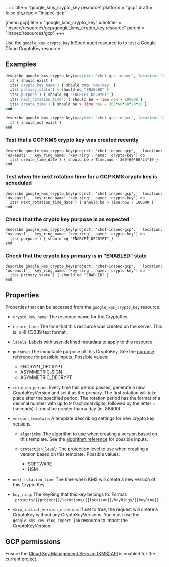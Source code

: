 +++
title = "google_kms_crypto_key resource"
platform = "gcp"
draft = false
gh_repo = "inspec-gcp"

[menu.gcp]
title = "google_kms_crypto_key"
identifier = "inspec/resources/gcp/google_kms_crypto_key resource"
parent = "inspec/resources/gcp"
+++

Use the `google_kms_crypto_key` InSpec audit resource to to test a Google Cloud CryptoKey resource.

## Examples

```ruby
describe google_kms_crypto_key(project: 'chef-gcp-inspec', location: 'europe-west2', key_ring_name: 'kms-key-ring', name: 'kms-key') do
  it { should exist }
  its('crypto_key_name') { should cmp 'kms-key' }
  its('primary_state') { should eq "ENABLED" }
  its('purpose') { should eq "ENCRYPT_DECRYPT" }
  its('next_rotation_time') { should be > Time.now - 100000 }
  its('create_time') { should be > Time.now - 365*60*60*24*10 }
end

describe google_kms_crypto_key(project: 'chef-gcp-inspec', location: 'europe-west2', key_ring_name: 'kms-key-ring', name: "nonexistent") do
  it { should_not exist }
end
```

### Test that a GCP KMS crypto key was created recently

    describe google_kms_crypto_key(project: 'chef-inspec-gcp',   location: 'us-east1',  key_ring_name: 'key-ring', name: 'crypto-key') do
      its('create_time_date') { should be > Time.now - 365*60*60*24*10 }
    end

### Test when the next rotation time for a GCP KMS crypto key is scheduled

    describe google_kms_crypto_key(project: 'chef-inspec-gcp',   location: 'us-east1',  key_ring_name: 'key-ring', name: 'crypto-key') do
      its('next_rotation_time_date') { should be > Time.now - 100000 }
    end
    
### Check that the crypto key purpose is as expected
    
    describe google_kms_crypto_key(project: 'chef-inspec-gcp',   location: 'us-east1',  key_ring_name: 'key-ring', name: 'crypto-key') do
      its('purpose') { should eq "ENCRYPT_DECRYPT" }
    end

### Check that the crypto key primary is in "ENABLED" state
    
    describe google_kms_crypto_key(project: 'chef-inspec-gcp',   location: 'us-east1',  key_ring_name: 'key-ring', name: 'crypto-key') do
      its('primary_state') { should eq "ENABLED" }
    end

## Properties

Properties that can be accessed from the `google_kms_crypto_key` resource:


  * `crypto_key_name`: The resource name for the CryptoKey.

  * `create_time`: The time that this resource was created on the server. This is in RFC3339 text format.

  * `labels`: Labels with user-defined metadata to apply to this resource.

  * `purpose`: The immutable purpose of this CryptoKey. See the [purpose reference](https://cloud.google.com/kms/docs/reference/rest/v1/projects.locations.keyRings.cryptoKeys#CryptoKeyPurpose) for possible inputs.
  Possible values:
    * ENCRYPT_DECRYPT
    * ASYMMETRIC_SIGN
    * ASYMMETRIC_DECRYPT

  * `rotation_period`: Every time this period passes, generate a new CryptoKeyVersion and set it as the primary. The first rotation will take place after the specified period. The rotation period has the format of a decimal number with up to 9 fractional digits, followed by the letter `s` (seconds). It must be greater than a day (ie, 86400).

  * `version_template`: A template describing settings for new crypto key versions.

    * `algorithm`: The algorithm to use when creating a version based on this template. See the [algorithm reference](https://cloud.google.com/kms/docs/reference/rest/v1/CryptoKeyVersionAlgorithm) for possible inputs.

    * `protection_level`: The protection level to use when creating a version based on this template.
    Possible values:
      * SOFTWARE
      * HSM

  * `next_rotation_time`: The time when KMS will create a new version of this Crypto Key.

  * `key_ring`: The KeyRing that this key belongs to. Format: `'projects/{{project}}/locations/{{location}}/keyRings/{{keyRing}}'`.

  * `skip_initial_version_creation`: If set to true, the request will create a CryptoKey without any CryptoKeyVersions.  You must use the `google_kms_key_ring_import_job` resource to import the CryptoKeyVersion.


## GCP permissions

Ensure the [Cloud Key Management Service (KMS) API](https://console.cloud.google.com/apis/library/cloudkms.googleapis.com/) is enabled for the current project.
